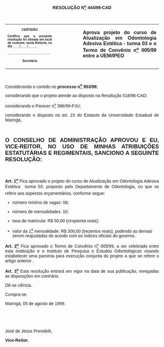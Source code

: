 <BODY>

<B><FONT FACE="Arial"><P ALIGN="CENTER"></P>
<P ALIGN="CENTER">RESOLU&Ccedil;&Atilde;O  N<U><SUP>o</U></SUP> 444/99-CAD</P>
<P ALIGN="JUSTIFY"></P>
<P ALIGN="JUSTIFY">&nbsp;</P></B></FONT>
<TABLE CELLSPACING=0 BORDER=0 CELLPADDING=7 WIDTH=621>
<TR><TD WIDTH="32%" VALIGN="TOP">
<B><FONT FACE="Arial" SIZE=1><P ALIGN="CENTER">CERTID&Atilde;O</P>
<P ALIGN="JUSTIFY">   Certifico que a presente resolu&ccedil;&atilde;o foi afixada em local de costume, nesta Reitoria, no dia ____/____/____.</P>
<P ALIGN="JUSTIFY"></P>
<P ALIGN="JUSTIFY">_________________________</P>
<P ALIGN="CENTER">Secret&aacute;ria</B></FONT></TD>
<TD WIDTH="17%" VALIGN="TOP">&nbsp;</TD>
<TD WIDTH="52%" VALIGN="TOP">
<B><FONT FACE="Arial"><P ALIGN="JUSTIFY">Aprova projeto do curso de Atualiza&ccedil;&atilde;o em Odontologia Adesiva Est&eacute;tica - turma 03 e o Termo de Conv&ecirc;nio n<U><SUP>o</U></SUP> 005/99 entre a UEM/IPEO </B></FONT></TD>
</TR>
</TABLE>

<FONT FACE="Arial"><P ALIGN="JUSTIFY"></P>
<P ALIGN="JUSTIFY">&nbsp;</P>
<P ALIGN="JUSTIFY">&#9;Considerando o contido no <B>processo n<U><SUP>o</U></SUP> 953/99</B>;</P>
<P ALIGN="JUSTIFY">&#9;considerando que o projeto atende ao disposto na Resolu&ccedil;&atilde;o 518/96-CAD; </P>
<P ALIGN="JUSTIFY">&#9;considerando o Parecer n<U><SUP>o</U></SUP> 396/99-PJU;</P>
<P ALIGN="JUSTIFY">&#9;considerando o disposto no art. 23 do Estatuto da Universidade Estadual de Maring&aacute;,</P>
<B><P ALIGN="JUSTIFY"></P>
<P ALIGN="JUSTIFY">&nbsp;</P>
</FONT><FONT FACE="Arial" SIZE=4><P ALIGN="JUSTIFY">O CONSELHO DE ADMINISTRA&Ccedil;&Atilde;O APROVOU E EU, VICE-REITOR, NO USO DE MINHAS ATRIBUI&Ccedil;&Otilde;ES ESTATUT&Aacute;RIAS E REGIMENTAIS, SANCIONO A SEGUINTE RESOLU&Ccedil;&Atilde;O:</P>
</FONT><FONT FACE="Arial"><P ALIGN="JUSTIFY"></P>
<P ALIGN="JUSTIFY">&nbsp;</P>
</B><P ALIGN="JUSTIFY">&#9;<B>Art. 1<U><SUP>o</B></U></SUP> Fica aprovado o projeto do curso de Atualiza&ccedil;&atilde;o em Odontologia Adesiva Est&eacute;tica  turma 03, proposto pelo Departamento de Odontologia, no que se refere aos aspectos or&ccedil;ament&aacute;rios, conforme segue: </P>

<UL>
<P ALIGN="JUSTIFY"><LI> n&uacute;mero m&iacute;nimo de vagas: 06;</LI></P>
<P ALIGN="JUSTIFY"><LI> n&uacute;mero de mensalidades: 10;</LI></P>
<P ALIGN="JUSTIFY"><LI> taxa de matr&iacute;cula: R$ 50,00 (cinq&uuml;enta reais);</LI></P>
<P ALIGN="JUSTIFY"><LI> valor da 1<U><SUP>a</U></SUP> mensalidade: R$ 300,00 (trezentos reais), podendo as demais serem reajustadas de acordo com os &iacute;ndices oficiais do governo.</LI></P></UL>

<P ALIGN="JUSTIFY">&#9;<B>Art. 2<U><SUP>o</U></SUP> </B>Fica aprovado o Termo de Conv&ecirc;nio<B> </B>n<U><SUP>o</U></SUP><B> </B>005/99, a ser celebrado entre esta institui&ccedil;&atilde;o e o Instituto de Pesquisa e Estudos Odontol&oacute;gicos visando estabelecer uma parceria para execu&ccedil;&atilde;o conjunta do projeto a que se refere o artigo anterior . </P>
<B><P ALIGN="JUSTIFY">&#9;Art. 3<U><SUP>o</U></SUP> </B>Esta resolu&ccedil;&atilde;o  entrar&aacute; em vigor na data de sua publica&ccedil;&atilde;o, revogadas as disposi&ccedil;&otilde;es em contr&aacute;rio.</P>
<P ALIGN="JUSTIFY">&#9;D&ecirc;-se ci&ecirc;ncia.</P>
<P ALIGN="JUSTIFY">&#9;Cumpra-se.</P>
<P ALIGN="JUSTIFY"></P>
<P ALIGN="JUSTIFY">&#9;&#9;&#9;&#9;&#9;&#9;Maring&aacute;, 05 de agosto de 1999.</P>
<P ALIGN="JUSTIFY"></P>
<P ALIGN="JUSTIFY">&nbsp;</P>
<P ALIGN="JUSTIFY">&nbsp;</P>
<P ALIGN="JUSTIFY">&#9;&#9;&#9;&#9;&#9;&#9;Jos&eacute; de Jesus Previdelli,</P>
<P ALIGN="JUSTIFY">&#9;&#9;&#9;&#9;&#9;&#9;<B>Vice-Reitor.</P>
</B><P ALIGN="JUSTIFY"></P>
</FONT><FONT SIZE=2><P>&nbsp;</P>
<P>&nbsp;</P></FONT></BODY>
